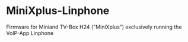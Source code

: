 MiniXplus-Linphone
==================

Firmware for Miniand TV-Box H24 ("MiniXplus") exclusively running the VoIP-App Linphone